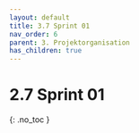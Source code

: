 ```yaml
---
layout: default
title: 3.7 Sprint 01
nav_order: 6
parent: 3. Projektorganisation
has_children: true
---
```


# 2.7 Sprint 01

{: .no_toc }
